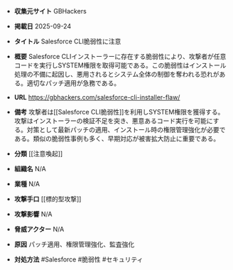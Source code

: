 - **収集元サイト**
GBHackers

- **掲載日**
2025-09-24

- **タイトル**
Salesforce CLI脆弱性に注意

- **概要**
Salesforce CLIインストーラーに存在する脆弱性により、攻撃者が任意コードを実行しSYSTEM権限を取得可能である。この脆弱性はインストール処理の不備に起因し、悪用されるとシステム全体の制御を奪われる恐れがある。適切なパッチ適用が急務である。

- **URL**
https://gbhackers.com/salesforce-cli-installer-flaw/

- **備考**
攻撃者は[[Salesforce CLI脆弱性]]を利用しSYSTEM権限を獲得する。攻撃はインストーラーの検証不足を突き、悪意あるコード実行を可能にする。対策として最新パッチの適用、インストール時の権限管理強化が必要である。類似の脆弱性事例も多く、早期対応が被害拡大防止に重要である。

- **分類**
[[注意喚起]]

- **組織名**
N/A

- **業種**
N/A

- **攻撃手口**
[[標的型攻撃]]

- **攻撃影響**
N/A

- **脅威アクター**
N/A

- **原因**
パッチ適用、権限管理強化、監査強化

- **対処方法**
#Salesforce #脆弱性 #セキュリティ
